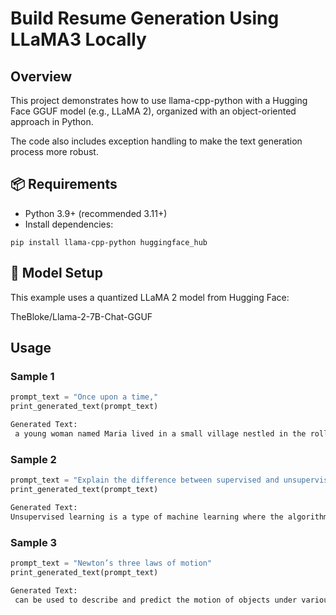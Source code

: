# Build Resume Generation Using LLaMA3 Locally

## Overview
This project demonstrates how to use llama-cpp-python
with a Hugging Face GGUF model (e.g., LLaMA 2), organized with an object-oriented approach in Python.

The code also includes exception handling to make the text generation process more robust.

## 📦 Requirements

- Python 3.9+ (recommended 3.11+)
- Install dependencies:
```
pip install llama-cpp-python huggingface_hub
```

## 📂 Model Setup

This example uses a quantized LLaMA 2 model from Hugging Face:

TheBloke/Llama-2-7B-Chat-GGUF

## Usage


### Sample 1
```py
prompt_text = "Once upon a time,"
print_generated_text(prompt_text)
```

```sh
Generated Text:
 a young woman named Maria lived in a small village nestled in the rolling hills of Tuscany. Unterscheidung between the two regions is not always clear-cut, as both share some common characteristics and are often blurred in their cultural identity.
```

### Sample 2
```py
prompt_text = "Explain the difference between supervised and unsupervised learning."
print_generated_text(prompt_text)
```

```sh
Generated Text:
Unsupervised learning is a type of machine learning where the algorithm tries to find patterns or relationships in the data without any labeled examples. In other words, the algorithm has no information about the correct output or target variable. Unsuper
```

### Sample 3
```py
prompt_text = "Newton’s three laws of motion"
print_generated_text(prompt_text)
```

```sh
Generated Text:
 can be used to describe and predict the motion of objects under various conditions. Unterscheidung zwischen “Law” und “Laws” 1.0 out of 5.0 (1) 10. The Newton's laws of motion
```